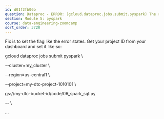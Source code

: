 ```yaml
---
id: d01f2fb06b
question: Dataproc - ERROR: (gcloud.dataproc.jobs.submit.pyspark) The required property [project] is not currently set. It can be set on a per-command basis by re-running your command with the [--project] flag.
section: Module 5: pyspark
course: data-engineering-zoomcamp
sort_order: 3720
---
```


Fix is to set the flag like the error states. Get your project ID from your dashboard and set it like so:

gcloud dataproc jobs submit pyspark \

--cluster=my_cluster \

--region=us-central1 \

--project=my-dtc-project-1010101 \

gs://my-dtc-bucket-id/code/06_spark_sql.py

-- \

…

